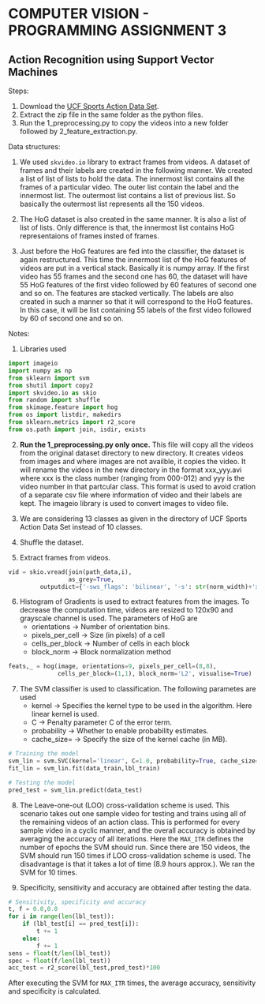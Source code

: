 # COMPUTER VISION - PROGRAMMING ASSIGNMENT 3
## Action Recognition using Support Vector Machines
Steps:
1. Download the [UCF Sports Action Data Set](http://crcv.ucf.edu/data/ucf_sports_actions.zip).
2. Extract the zip file in the same folder as the python files.
3. Run the 1_preprocessing.py to copy the videos into a new folder followed by 2_feature_extraction.py.

Data structures:
1. We used ```skvideo.io``` library to extract frames from videos. A dataset of frames and their labels are created in the following manner. We created a list of list of lists to hold the data. The innermost list contains all the frames of a particular video. The outer list contain the label and the innermost list. The outermost list contains a list of previous list. So basically the outermost list represents all the 150 videos.

2. The HoG dataset is also created in the same manner. It is also a list of list of lists. Only difference is that, the innermost list contains HoG representaions of frames insted of frames.

3. Just before the HoG features are fed into the classifier, the dataset is again restructured. This time the innermost list of the HoG features of videos are put in a vertical stack. Basically it is numpy array. If the first video has 55 frames and the second one has 60, the dataset will have 55 HoG features of the first video followed by 60 features of second one and so on. The features are stacked vertically. The labels are also created in such a manner so that it will correspond to the HoG features. In this case, it will be list containing 55 labels of the first video followed by 60 of second one and so on.


Notes:
1. Libraries used
```python
import imageio
import numpy as np
from sklearn import svm
from shutil import copy2
import skvideo.io as skio
from random import shuffle
from skimage.feature import hog
from os import listdir, makedirs
from sklearn.metrics import r2_score
from os.path import join, isdir, exists
```

2. **Run the 1_preprocessing.py only once.** This file will copy all the videos from the original dataset directory to new directory. It creates videos from images and where images are not availble, it copies the video. It will rename the videos in the new directory in the format  xxx_yyy.avi where xxx is the class number (ranging from 000-012) and yyy is the video number in that partcular class. This format is used to avoid cration of a separate csv file where information of video and their labels are kept. The imageio library is used to convert images to video file.
	
3. We are considering 13 classes as given in the directory of UCF Sports Action Data Set instead of 10 classes.

4. Shuffle the dataset.

5. Extract frames from videos.
```python
vid = skio.vread(join(path_data,i),
                 as_grey=True,
		 outputdict={'-sws_flags': 'bilinear', '-s': str(norm_width)+'x'+str(norm_height)})
```
6. Histogram of Gradients is used to extract features from the images. To decrease the computation time, videos are resized to 120x90 and grayscale channel is used. The parameters of HoG are
   - orientations -> Number of orientation bins.
   - pixels_per_cell -> Size (in pixels) of a cell
   - cells_per_block -> Number of cells in each block
   - block_norm -> Block normalization method
```python
feats,_ = hog(image, orientations=9, pixels_per_cell=(8,8),
              cells_per_block=(1,1), block_norm='L2', visualise=True)
```
7. The SVM classifier is used to classification. The following parametes are used
   - kernel -> Specifies the kernel type to be used in the algorithm. Here linear kernel is used. 
   - C -> Penalty parameter C of the error term.
   - probability -> Whether to enable probability estimates.
   - cache_size= -> Specify the size of the kernel cache (in MB).
```python
# Training the model
svm_lin = svm.SVC(kernel='linear', C=1.0, probability=True, cache_size=4096)
fit_lin = svm_lin.fit(data_train,lbl_train)

# Testing the model
pred_test = svm_lin.predict(data_test)
```
8. The Leave-one-out (LOO) cross-validation scheme is used. This scenario takes out one sample video for testing and trains using all of the remaining videos of an action class. This is performed for every sample video in a cyclic manner, and the overall accuracy is obtained by averaging the accuracy of all iterations.
Here the ```MAX_ITR``` defines the number of epochs the SVM should run. Since there are 150 videos, the SVM should run 150 times if LOO cross-validation scheme is used. The disadvantage is that it takes a lot of time (8.9 hours approx.). We ran the SVM for 10 times.

9. Specificity, sensitivity and accuracy are obtained after testing the data.
```python
# Sensitivity, specificity and accuracy
t, f = 0.0,0.0
for i in range(len(lbl_test)):
    if (lbl_test[i] == pred_test[i]):
        t += 1
    else:
        f += 1
sens = float(t/len(lbl_test))
spec = float(f/len(lbl_test))
acc_test = r2_score(lbl_test,pred_test)*100
```
After executing the SVM for ```MAX_ITR``` times, the average accuracy, sensitivity and specificity is calculated.
